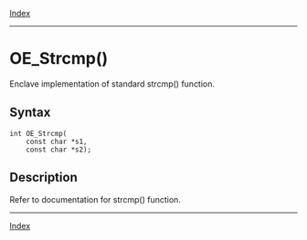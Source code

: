 [Index](index.md)

---
# OE_Strcmp()

Enclave implementation of standard strcmp() function.

## Syntax

    int OE_Strcmp(
        const char *s1,
        const char *s2);
## Description 

Refer to documentation for strcmp() function.

---
[Index](index.md)

